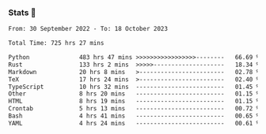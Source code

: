 ### Stats 👋
<!--START_SECTION:waka-->

```txt
From: 30 September 2022 - To: 18 October 2023

Total Time: 725 hrs 27 mins

Python              483 hrs 47 mins >>>>>>>>>>>>>>>>>--------   66.69 %
Rust                133 hrs 2 mins  >>>>>--------------------   18.34 %
Markdown            20 hrs 8 mins   >------------------------   02.78 %
TeX                 17 hrs 24 mins  >------------------------   02.40 %
TypeScript          10 hrs 32 mins  -------------------------   01.45 %
Other               8 hrs 20 mins   -------------------------   01.15 %
HTML                8 hrs 19 mins   -------------------------   01.15 %
Crontab             5 hrs 13 mins   -------------------------   00.72 %
Bash                4 hrs 41 mins   -------------------------   00.65 %
YAML                4 hrs 24 mins   -------------------------   00.61 %
```

<!--END_SECTION:waka-->

<!--
**buhaytza2005/buhaytza2005** is a ✨ _special_ ✨ repository because its `README.md` (this file) appears on your GitHub profile.

Here are some ideas to get you started:

- 🔭 I’m currently working on ...
- 🌱 I’m currently learning ...
- 👯 I’m looking to collaborate on ...
- 🤔 I’m looking for help with ...
- 💬 Ask me about ...
- 📫 How to reach me: ...
- 😄 Pronouns: ...
- ⚡ Fun fact: ...
-->


